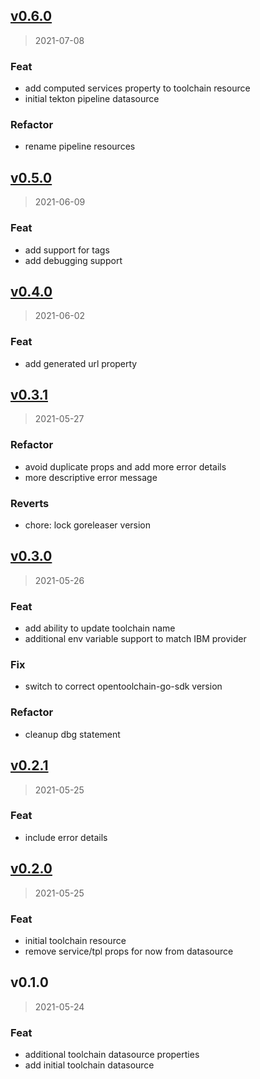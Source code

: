 
<a name="v0.6.0"></a>
## [v0.6.0](https://github.com/dariusbakunas/terraform-provider-opentoolchain/compare/v0.5.0...v0.6.0)

> 2021-07-08

### Feat

* add computed services property to toolchain resource
* initial tekton pipeline datasource

### Refactor

* rename pipeline resources


<a name="v0.5.0"></a>
## [v0.5.0](https://github.com/dariusbakunas/terraform-provider-opentoolchain/compare/v0.4.0...v0.5.0)

> 2021-06-09

### Feat

* add support for tags
* add debugging support


<a name="v0.4.0"></a>
## [v0.4.0](https://github.com/dariusbakunas/terraform-provider-opentoolchain/compare/v0.3.1...v0.4.0)

> 2021-06-02

### Feat

* add generated url property


<a name="v0.3.1"></a>
## [v0.3.1](https://github.com/dariusbakunas/terraform-provider-opentoolchain/compare/v0.3.0...v0.3.1)

> 2021-05-27

### Refactor

* avoid duplicate props and add more error details
* more descriptive error message

### Reverts

* chore: lock goreleaser version


<a name="v0.3.0"></a>
## [v0.3.0](https://github.com/dariusbakunas/terraform-provider-opentoolchain/compare/v0.2.1...v0.3.0)

> 2021-05-26

### Feat

* add ability to update toolchain name
* additional env variable support to match IBM provider

### Fix

* switch to correct opentoolchain-go-sdk version

### Refactor

* cleanup dbg statement


<a name="v0.2.1"></a>
## [v0.2.1](https://github.com/dariusbakunas/terraform-provider-opentoolchain/compare/v0.2.0...v0.2.1)

> 2021-05-25

### Feat

* include error details


<a name="v0.2.0"></a>
## [v0.2.0](https://github.com/dariusbakunas/terraform-provider-opentoolchain/compare/v0.1.0...v0.2.0)

> 2021-05-25

### Feat

* initial toolchain resource
* remove service/tpl props for now from datasource


<a name="v0.1.0"></a>
## v0.1.0

> 2021-05-24

### Feat

* additional toolchain datasource properties
* add initial toolchain datasource

